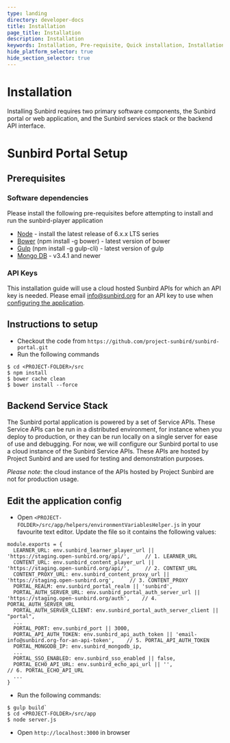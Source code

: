 ```yaml
---
type: landing
directory: developer-docs
title: Installation
page_title: Installation
description: Installation
keywords: Installation, Pre-requisite, Quick installation, Installation Procedure
hide_platform_selector: true
hide_section_selector: true
---
```


# Installation
Installing Sunbird requires two primary software components, the Sunbird portal or web application, and the Sunbird services stack or the backend API interface. 

# Sunbird Portal Setup

## Prerequisites

### Software dependencies
Please install the following pre-requisites before attempting to install and run the sunbird-player application
* [Node](https://nodejs.org/en/download/) - install the latest release of 6.x.x LTS series
* [Bower](https://bower.io/#install-bower) (npm install -g bower) - latest version of bower
* [Gulp](https://github.com/gulpjs/gulp/blob/master/docs/getting-started.md) (npm install -g gulp-cli) - latest version of gulp
* [Mongo DB](https://www.mongodb.com/) - v3.4.1 and newer

### API Keys
This installation guide will use a cloud hosted Sunbird APIs for which an API key is needed. Please email info@sunbird.org for an API key to use when [configuring the application](#edit-the-application-config).

## Instructions to setup
* Checkout the code from `https://github.com/project-sunbird/sunbird-portal.git`
* Run the following commands
```
$ cd <PROJECT-FOLDER>/src
$ npm install
$ bower cache clean
$ bower install --force
```

## Backend Service Stack
The Sunbird portal application is powered by a set of Service APIs. These Service APIs can be run in a distributed environment, for instance when you deploy to production, or they can be run locally on a single server for ease of use and debugging. For now, we will configure our Sunbird portal to use a cloud instance of the Sunbird Service APIs. These APIs are hosted by Project Sunbird and are used for testing and demonstration purposes. 

*Please note*: the cloud instance of the APIs hosted by Project Sunbird are not for production usage.

## Edit the application config
* Open `<PROJECT-FOLDER>/src/app/helpers/environmentVariablesHelper.js` in your favourite text editor. Update the file so it contains the following values:    
```
module.exports = {
  LEARNER_URL: env.sunbird_learner_player_url || 'https://staging.open-sunbird.org/api/',     // 1. LEARNER_URL
  CONTENT_URL: env.sunbird_content_player_url || 'https://staging.open-sunbird.org/api/',     // 2. CONTENT_URL
  CONTENT_PROXY_URL: env.sunbird_content_proxy_url || 'https://staging.open-sunbird.org',     // 3. CONTENT_PROXY
  PORTAL_REALM: env.sunbird_portal_realm || 'sunbird',
  PORTAL_AUTH_SERVER_URL: env.sunbird_portal_auth_server_url || 'https://staging.open-sunbird.org/auth',    // 4. PORTAL_AUTH_SERVER_URL
  PORTAL_AUTH_SERVER_CLIENT: env.sunbird_portal_auth_server_client || "portal",
  ...
  PORTAL_PORT: env.sunbird_port || 3000,
  PORTAL_API_AUTH_TOKEN: env.sunbird_api_auth_token || 'email-info@sunbird.org-for-an-api-token',    // 5. PORTAL_API_AUTH_TOKEN
  PORTAL_MONGODB_IP: env.sunbird_mongodb_ip,
  ...
  PORTAL_SSO_ENABLED: env.sunbird_sso_enabled || false,
  PORTAL_ECHO_API_URL: env.sunbird_echo_api_url || '',                                        // 6. PORTAL_ECHO_API_URL
  ...
}
```
* Run the following commands:
```
$ gulp build`
$ cd <PROJECT-FOLDER>/src/app
$ node server.js
```
* Open `http://localhost:3000` in browser
